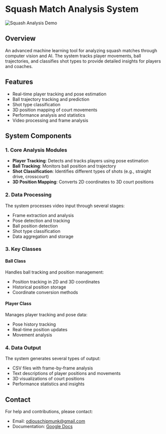# Squash Match Analysis System
![Squash Analysis Demo](https://github.com/odiouschipmunk/vision/blob/main/annotated2.gif)
## Overview
An advanced machine learning tool for analyzing squash matches through computer vision and AI. The system tracks player movements, ball trajectories, and classifies shot types to provide detailed insights for players and coaches.

## Features
- Real-time player tracking and pose estimation
- Ball trajectory tracking and prediction
- Shot type classification
- 3D position mapping of court movements
- Performance analysis and statistics
- Video processing and frame analysis

## System Components

### 1. Core Analysis Modules
- **Player Tracking**: Detects and tracks players using pose estimation
- **Ball Tracking**: Monitors ball position and trajectory
- **Shot Classification**: Identifies different types of shots (e.g., straight drive, crosscourt)
- **3D Position Mapping**: Converts 2D coordinates to 3D court positions

### 2. Data Processing
The system processes video input through several stages:
- Frame extraction and analysis
- Pose detection and tracking
- Ball position detection
- Shot type classification
- Data aggregation and storage


### 3. Key Classes

#### Ball Class
Handles ball tracking and position management:
- Position tracking in 2D and 3D coordinates
- Historical position storage
- Coordinate conversion methods

#### Player Class
Manages player tracking and pose data:
- Pose history tracking
- Real-time position updates
- Movement analysis

### 4. Data Output
The system generates several types of output:
- CSV files with frame-by-frame analysis
- Text descriptions of player positions and movements
- 3D visualizations of court positions
- Performance statistics and insights


## Contact
For help and contributions, please contact:
- Email: odiouschipmunk@gmail.com
- Documentation: [Google Docs](https://docs.google.com/document/d/1egeolMCFvLH1VurDKju9ZjA_MYELRHi1MeEyeTkoAA0/)


